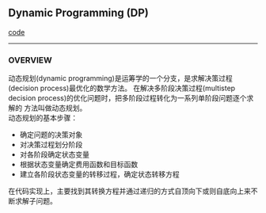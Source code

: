 ## Dynamic Programming (DP)
[code](https://github.com/wan-h/BrainpowerCode/blob/master/AlgorithmCode/README.md)  

---
### OVERVIEW  
动态规划(dynamic programming)是运筹学的一个分支，是求解决策过程(decision process)最优化的数学方法。
在解决多阶段决策过程(multistep decision process)的优化问题时，把多阶段过程转化为一系列单阶段问题逐个求解的
方法叫做动态规划。  
动态规划的基本步骤：  
* 确定问题的决策对象  
* 对决策过程划分阶段  
* 对各阶段确定状态变量  
* 根据状态变量确定费用函数和目标函数  
* 建立各阶段状态变量的转移过程，确定状态转移方程  

在代码实现上，主要找到其转换方程并通过递归的方式自顶向下或则自底向上来不断求解子问题。